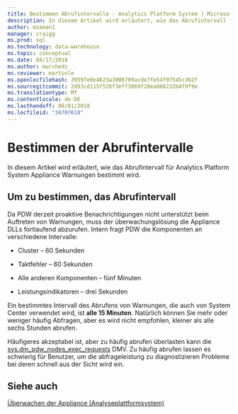 ```yaml
---
title: Bestimmen Abrufintervalle - Analytics Platform System | Microsoft Docs
description: In diesem Artikel wird erläutert, wie das Abrufintervall für Analytics Platform System Appliance Warnungen bestimmt wird.
author: mzaman1
manager: craigg
ms.prod: sql
ms.technology: data-warehouse
ms.topic: conceptual
ms.date: 04/17/2018
ms.author: murshedz
ms.reviewer: martinle
ms.openlocfilehash: 39597e0e4623a3006709acde7fe54f97545c362f
ms.sourcegitcommit: 2d93cd115f52bf3eff3069f28ea866232b4f9f9e
ms.translationtype: MT
ms.contentlocale: de-DE
ms.lasthandoff: 06/01/2018
ms.locfileid: "34707618"
---
```

# <a name="determine-polling-frequency"></a>Bestimmen der Abrufintervalle
In diesem Artikel wird erläutert, wie das Abrufintervall für Analytics Platform System Appliance Warnungen bestimmt wird.  
  
## <a name="to-determine-the-polling-frequency"></a>Um zu bestimmen, das Abrufintervall  
Da PDW derzeit proaktive Benachrichtigungen nicht unterstützt beim Auftreten von Warnungen, muss der überwachungslösung die Appliance DLLs fortlaufend abzurufen.  Intern fragt PDW die Komponenten an verschiedene Intervalle:  
  
-   Cluster – 60 Sekunden  
  
-   Taktfehler – 60 Sekunden  
  
-   Alle anderen Komponenten – fünf Minuten  
  
-   Leistungsindikatoren – drei Sekunden  
  
Ein bestimmtes Intervall des Abrufens von Warnungen, die auch von System Center verwendet wird, ist **alle 15 Minuten**.  Natürlich können Sie mehr oder weniger häufig Abfragen, aber es wird nicht empfohlen, kleiner als alle sechs Stunden abrufen.  
  
Häufigeres akzeptabel ist, aber zu häufig abrufen überlasten kann die [sys.dm_pdw_nodes_exec_requests](http://msdn.microsoft.com/library/ms177648(v=sql11).aspx) DMV.  Zu häufig abrufen lassen es schwierig für Benutzer, um die abfrageleistung zu diagnostizieren Probleme bei deren schnell aus der Sicht wird ein.  
  
## <a name="see-also"></a>Siehe auch  
<!-- MISSING LINKS [Common Metadata Query Examples &#40;SQL Server PDW&#41;](../sqlpdw/common-metadata-query-examples-sql-server-pdw.md)  -->  
[Überwachen der Appliance &#40;Analyseplattformsystem&#41;](appliance-monitoring.md)  
  
